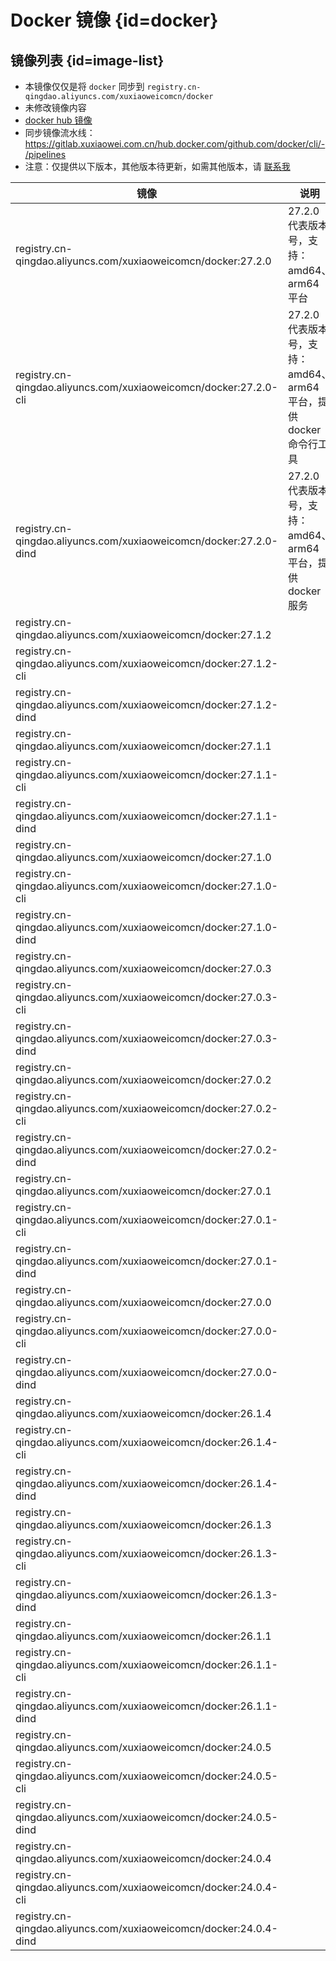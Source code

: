 # Docker 镜像 {id=docker}

## 镜像列表 {id=image-list}

- 本镜像仅仅是将 `docker` 同步到 `registry.cn-qingdao.aliyuncs.com/xuxiaoweicomcn/docker`
- 未修改镜像内容
- [docker hub 镜像](https://hub.docker.com/_/docker)
- 同步镜像流水线：https://gitlab.xuxiaowei.com.cn/hub.docker.com/github.com/docker/cli/-/pipelines
- 注意：仅提供以下版本，其他版本待更新，如需其他版本，请 [联系我](../../../guide/website.md)

| 镜像                                                                 | 说明                                             |
|--------------------------------------------------------------------|------------------------------------------------|
| registry.cn-qingdao.aliyuncs.com/xuxiaoweicomcn/docker:27.2.0      | 27.2.0 代表版本号，支持：amd64、arm64 平台                 |
| registry.cn-qingdao.aliyuncs.com/xuxiaoweicomcn/docker:27.2.0-cli  | 27.2.0 代表版本号，支持：amd64、arm64 平台，提供 docker 命令行工具 |
| registry.cn-qingdao.aliyuncs.com/xuxiaoweicomcn/docker:27.2.0-dind | 27.2.0 代表版本号，支持：amd64、arm64 平台，提供 docker 服务    |
| registry.cn-qingdao.aliyuncs.com/xuxiaoweicomcn/docker:27.1.2      |                                                |
| registry.cn-qingdao.aliyuncs.com/xuxiaoweicomcn/docker:27.1.2-cli  |                                                |
| registry.cn-qingdao.aliyuncs.com/xuxiaoweicomcn/docker:27.1.2-dind |                                                |
| registry.cn-qingdao.aliyuncs.com/xuxiaoweicomcn/docker:27.1.1      |                                                |
| registry.cn-qingdao.aliyuncs.com/xuxiaoweicomcn/docker:27.1.1-cli  |                                                |
| registry.cn-qingdao.aliyuncs.com/xuxiaoweicomcn/docker:27.1.1-dind |                                                |
| registry.cn-qingdao.aliyuncs.com/xuxiaoweicomcn/docker:27.1.0      |                                                |
| registry.cn-qingdao.aliyuncs.com/xuxiaoweicomcn/docker:27.1.0-cli  |                                                |
| registry.cn-qingdao.aliyuncs.com/xuxiaoweicomcn/docker:27.1.0-dind |                                                |
| registry.cn-qingdao.aliyuncs.com/xuxiaoweicomcn/docker:27.0.3      |                                                |
| registry.cn-qingdao.aliyuncs.com/xuxiaoweicomcn/docker:27.0.3-cli  |                                                |
| registry.cn-qingdao.aliyuncs.com/xuxiaoweicomcn/docker:27.0.3-dind |                                                |
| registry.cn-qingdao.aliyuncs.com/xuxiaoweicomcn/docker:27.0.2      |                                                |
| registry.cn-qingdao.aliyuncs.com/xuxiaoweicomcn/docker:27.0.2-cli  |                                                |
| registry.cn-qingdao.aliyuncs.com/xuxiaoweicomcn/docker:27.0.2-dind |                                                |
| registry.cn-qingdao.aliyuncs.com/xuxiaoweicomcn/docker:27.0.1      |                                                |
| registry.cn-qingdao.aliyuncs.com/xuxiaoweicomcn/docker:27.0.1-cli  |                                                |
| registry.cn-qingdao.aliyuncs.com/xuxiaoweicomcn/docker:27.0.1-dind |                                                |
| registry.cn-qingdao.aliyuncs.com/xuxiaoweicomcn/docker:27.0.0      |                                                |
| registry.cn-qingdao.aliyuncs.com/xuxiaoweicomcn/docker:27.0.0-cli  |                                                |
| registry.cn-qingdao.aliyuncs.com/xuxiaoweicomcn/docker:27.0.0-dind |                                                |
| registry.cn-qingdao.aliyuncs.com/xuxiaoweicomcn/docker:26.1.4      |                                                |
| registry.cn-qingdao.aliyuncs.com/xuxiaoweicomcn/docker:26.1.4-cli  |                                                |
| registry.cn-qingdao.aliyuncs.com/xuxiaoweicomcn/docker:26.1.4-dind |                                                |
| registry.cn-qingdao.aliyuncs.com/xuxiaoweicomcn/docker:26.1.3      |                                                |
| registry.cn-qingdao.aliyuncs.com/xuxiaoweicomcn/docker:26.1.3-cli  |                                                |
| registry.cn-qingdao.aliyuncs.com/xuxiaoweicomcn/docker:26.1.3-dind |                                                |
| registry.cn-qingdao.aliyuncs.com/xuxiaoweicomcn/docker:26.1.1      |                                                |
| registry.cn-qingdao.aliyuncs.com/xuxiaoweicomcn/docker:26.1.1-cli  |                                                |
| registry.cn-qingdao.aliyuncs.com/xuxiaoweicomcn/docker:26.1.1-dind |                                                |
| registry.cn-qingdao.aliyuncs.com/xuxiaoweicomcn/docker:24.0.5      |                                                |
| registry.cn-qingdao.aliyuncs.com/xuxiaoweicomcn/docker:24.0.5-cli  |                                                |
| registry.cn-qingdao.aliyuncs.com/xuxiaoweicomcn/docker:24.0.5-dind |                                                |
| registry.cn-qingdao.aliyuncs.com/xuxiaoweicomcn/docker:24.0.4      |                                                |
| registry.cn-qingdao.aliyuncs.com/xuxiaoweicomcn/docker:24.0.4-cli  |                                                |
| registry.cn-qingdao.aliyuncs.com/xuxiaoweicomcn/docker:24.0.4-dind |                                                |

<style>

._image_registry_cn-qingdao_aliyuncs_com_xuxiaoweicomcn_docker table tr th:nth-child(1), 
._image_registry_cn-qingdao_aliyuncs_com_xuxiaoweicomcn_docker table tr td:nth-child(1) {
    min-width: 485px;
}

._image_registry_cn-qingdao_aliyuncs_com_xuxiaoweicomcn_docker table tr th:nth-child(2), 
._image_registry_cn-qingdao_aliyuncs_com_xuxiaoweicomcn_docker table tr td:nth-child(2) {
    min-width: 480px;
}

</style>